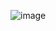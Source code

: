 ![image](https://user-images.githubusercontent.com/64613463/152909797-42150241-7a40-4272-a3b3-6cab36a21341.png)
